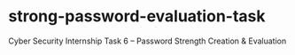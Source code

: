 # strong-password-evaluation-task
Cyber Security Internship Task 6 – Password Strength Creation &amp; Evaluation
